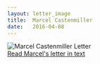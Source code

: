 ```yaml
---
layout: letter_image
title:  Marcel Castenmiller
date:   2016-04-08
---
```


<div class="letter-image">
  <img alt="Marcel Castenmiller Letter" src="{{ '/images/marcel-castenmiller.jpg' | prepend: site.baseurl }}">
</div>
<div class="letter-links">
  <a class="page-link" href="{{ '/marcel-castenmiller/text' | prepend: site.baseurl }}">Read Marcel's letter in text</a>
</div>

